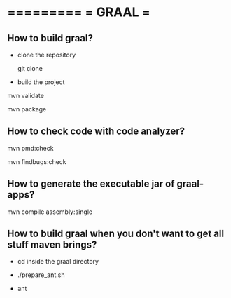 =========
= GRAAL =
=========

## How to build graal? ##

* clone the repository

  git clone <repo>

* build the project

mvn validate 

mvn package


## How to check code with code analyzer? ##

mvn pmd:check

mvn findbugs:check


## How to generate the executable jar of graal-apps? ##

mvn compile assembly:single



## How to build graal when you don't want to get all stuff maven brings?

* cd inside the graal directory

* ./prepare_ant.sh

* ant